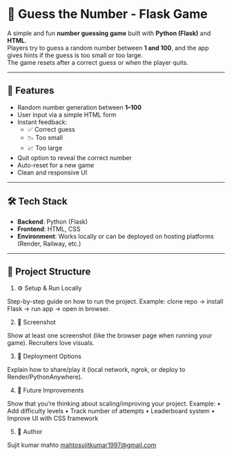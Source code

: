 # 🎯 Guess the Number - Flask Game

A simple and fun **number guessing game** built with **Python (Flask)** and **HTML**.  
Players try to guess a random number between **1 and 100**, and the app gives hints if the guess is too small or too large.  
The game resets after a correct guess or when the player quits.

---

## 🚀 Features
- Random number generation between **1–100**
- User input via a simple HTML form
- Instant feedback:
  - ✅ Correct guess
  - 📉 Too small
  - 📈 Too large
- Quit option to reveal the correct number
- Auto-reset for a new game
- Clean and responsive UI

---

## 🛠️ Tech Stack
- **Backend**: Python (Flask)
- **Frontend**: HTML, CSS
- **Environment**: Works locally or can be deployed on hosting platforms (Render, Railway, etc.)

---

## 📂 Project Structure
1. ⚙️ Setup & Run Locally

Step-by-step guide on how to run the project. Example: clone repo → install Flask → run app → open in browser.

2. 📸 Screenshot

Show at least one screenshot (like the browser page when running your game). Recruiters love visuals.

3. 🚀 Deployment Options

Explain how to share/play it (local network, ngrok, or deploy to Render/PythonAnywhere).

4. 🌟 Future Improvements

Show that you’re thinking about scaling/improving your project. Example:
	•	Add difficulty levels
	•	Track number of attempts
	•	Leaderboard system
	•	Improve UI with CSS framework

5. 👤 Author

Sujit kumar mahto
mahtosujitkumar1997@gmail.com

